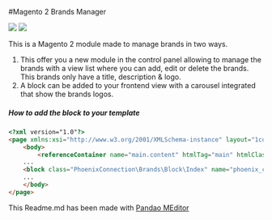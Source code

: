 #Magento 2 Brands Manager


![](https://img.shields.io/badge/release-1.2.1-green.svg) ![](https://img.shields.io/badge/status-dev-red.svg)


This is a Magento 2 module made to manage brands in two ways.
1. This offer you a new module in the control panel allowing to manage the brands with a view list where you can add, edit or delete the brands. This brands only have a title, description & logo.
2. A block can be added to your frontend view with a carousel integrated that show the brands logos.


##### How to add the block to your template
```html
<?xml version="1.0"?>
<page xmlns:xsi="http://www.w3.org/2001/XMLSchema-instance" layout="1column" xsi:noNamespaceSchemaLocation="urn:magento:framework:View/Layout/etc/page_configuration.xsd">
    <body>
        <referenceContainer name="main.content" htmlTag="main" htmlClass="page-main-full-width" />
	...
	<block class="PhoenixConnection\Brands\Block\Index" name="phoenix_connection_brands" template="PhoenixConnection_Brands::brands.phtml"/>
	...
	</body>
</page>
```

This Readme.md has been made with [Pandao MEditor](https://pandao.github.io/editor.md/index.html "Pandao MEditor")
